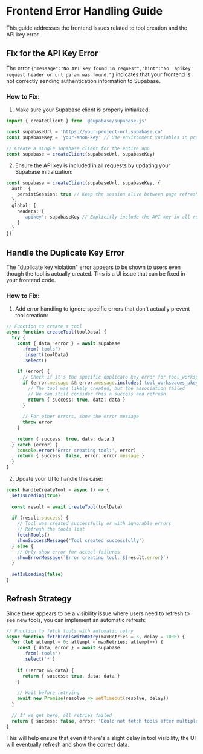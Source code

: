 # Frontend Error Handling Guide

This guide addresses the frontend issues related to tool creation and the API key error.

## Fix for the API Key Error

The error `{"message":"No API key found in request","hint":"No 'apikey' request header or url param was found."}` indicates that your frontend is not correctly sending authentication information to Supabase.

### How to Fix:

1. Make sure your Supabase client is properly initialized:

```typescript
import { createClient } from '@supabase/supabase-js'

const supabaseUrl = 'https://your-project-url.supabase.co'
const supabaseKey = 'your-anon-key' // Use environment variables in production

// Create a single supabase client for the entire app
const supabase = createClient(supabaseUrl, supabaseKey)
```

2. Ensure the API key is included in all requests by updating your Supabase initialization:

```typescript
const supabase = createClient(supabaseUrl, supabaseKey, {
  auth: {
    persistSession: true // Keep the session alive between page refreshes
  },
  global: {
    headers: {
      'apikey': supabaseKey // Explicitly include the API key in all requests
    }
  }
})
```

## Handle the Duplicate Key Error

The "duplicate key violation" error appears to be shown to users even though the tool is actually created. This is a UI issue that can be fixed in your frontend code.

### How to Fix:

1. Add error handling to ignore specific errors that don't actually prevent tool creation:

```typescript
// Function to create a tool
async function createTool(toolData) {
  try {
    const { data, error } = await supabase
      .from('tools')
      .insert(toolData)
      .select()
    
    if (error) {
      // Check if it's the specific duplicate key error for tool_workspaces
      if (error.message && error.message.includes('tool_workspaces_pkey')) {
        // The tool was likely created, but the association failed
        // We can still consider this a success and refresh
        return { success: true, data: data }
      }
      
      // For other errors, show the error message
      throw error
    }
    
    return { success: true, data: data }
  } catch (error) {
    console.error('Error creating tool:', error)
    return { success: false, error: error.message }
  }
}
```

2. Update your UI to handle this case:

```jsx
const handleCreateTool = async () => {
  setIsLoading(true)
  
  const result = await createTool(toolData)
  
  if (result.success) {
    // Tool was created successfully or with ignorable errors
    // Refresh the tools list
    fetchTools()
    showSuccessMessage('Tool created successfully')
  } else {
    // Only show error for actual failures
    showErrorMessage(`Error creating tool: ${result.error}`)
  }
  
  setIsLoading(false)
}
```

## Refresh Strategy

Since there appears to be a visibility issue where users need to refresh to see new tools, you can implement an automatic refresh:

```typescript
// Function to fetch tools with automatic retry
async function fetchToolsWithRetry(maxRetries = 3, delay = 1000) {
  for (let attempt = 0; attempt < maxRetries; attempt++) {
    const { data, error } = await supabase
      .from('tools')
      .select('*')
    
    if (!error && data) {
      return { success: true, data: data }
    }
    
    // Wait before retrying
    await new Promise(resolve => setTimeout(resolve, delay))
  }
  
  // If we get here, all retries failed
  return { success: false, error: 'Could not fetch tools after multiple attempts' }
}
```

This will help ensure that even if there's a slight delay in tool visibility, the UI will eventually refresh and show the correct data. 